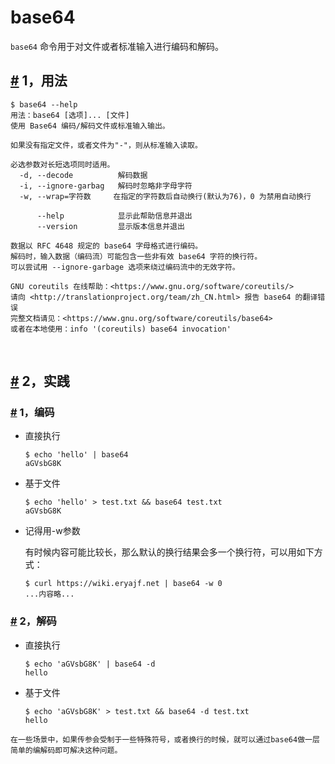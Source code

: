 # base64

​`base64`​ 命令用于对文件或者标准输入进行编码和解码。

## [#](https://wiki.eryajf.net/pages/5279.html#_1-%E7%94%A8%E6%B3%95) 1，用法

```
$ base64 --help
用法：base64 [选项]... [文件]
使用 Base64 编码/解码文件或标准输入输出。

如果没有指定文件，或者文件为"-"，则从标准输入读取。

必选参数对长短选项同时适用。
  -d, --decode          解码数据
  -i, --ignore-garbag   解码时忽略非字母字符
  -w, --wrap=字符数     在指定的字符数后自动换行(默认为76)，0 为禁用自动换行

      --help            显示此帮助信息并退出
      --version         显示版本信息并退出

数据以 RFC 4648 规定的 base64 字母格式进行编码。
解码时，输入数据（编码流）可能包含一些非有效 base64 字符的换行符。
可以尝试用 --ignore-garbage 选项来绕过编码流中的无效字符。

GNU coreutils 在线帮助：<https://www.gnu.org/software/coreutils/>
请向 <http://translationproject.org/team/zh_CN.html> 报告 base64 的翻译错误
完整文档请见：<https://www.gnu.org/software/coreutils/base64>
或者在本地使用：info '(coreutils) base64 invocation'
```

​​

## [#](https://wiki.eryajf.net/pages/5279.html#_2-%E5%AE%9E%E8%B7%B5) 2，实践

### [#](https://wiki.eryajf.net/pages/5279.html#_1-%E7%BC%96%E7%A0%81) 1，编码

* 直接执行

  ```
  $ echo 'hello' | base64
  aGVsbG8K
  ```
* 基于文件

  ```
  $ echo 'hello' > test.txt && base64 test.txt
  aGVsbG8K
  ```
* 记得用-w参数

  有时候内容可能比较长，那么默认的换行结果会多一个换行符，可以用如下方式：

  ```
  $ curl https://wiki.eryajf.net | base64 -w 0
  ...内容略...
  ```

### [#](https://wiki.eryajf.net/pages/5279.html#_2-%E8%A7%A3%E7%A0%81) 2，解码

* 直接执行

  ```
  $ echo 'aGVsbG8K' | base64 -d
  hello
  ```
* 基于文件

  ```
  $ echo 'aGVsbG8K' > test.txt && base64 -d test.txt
  hello
  ```

​`在一些场景中，如果传参会受制于一些特殊符号，或者换行的时候，就可以通过base64做一层简单的编解码即可解决这种问题。`​

‍
